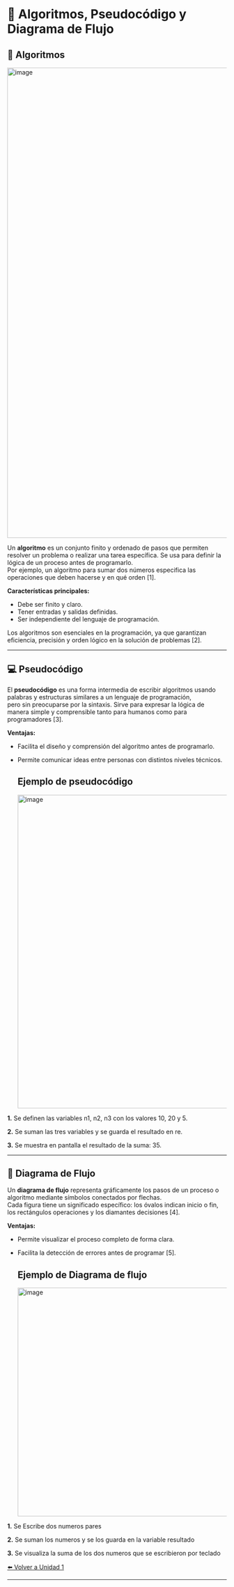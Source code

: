 # 🧠 Algoritmos, Pseudocódigo y Diagrama de Flujo

## 📘 Algoritmos
<img width="1920" height="1080" alt="image" src="https://github.com/user-attachments/assets/e14920bc-99a5-4c13-82f0-5b3f5c502875" />

Un **algoritmo** es un conjunto finito y ordenado de pasos que permiten resolver un problema o realizar una tarea específica. 
Se usa para definir la lógica de un proceso antes de programarlo.  
Por ejemplo, un algoritmo para sumar dos números especifica las operaciones que deben hacerse y en qué orden [1].

**Características principales:**
- Debe ser finito y claro.  
- Tener entradas y salidas definidas.  
- Ser independiente del lenguaje de programación.  

Los algoritmos son esenciales en la programación, ya que garantizan eficiencia, precisión y orden lógico en la solución de problemas [2].

---

## 💻 Pseudocódigo


El **pseudocódigo** es una forma intermedia de escribir algoritmos usando palabras y estructuras similares a un lenguaje de programación,  
pero sin preocuparse por la sintaxis. Sirve para expresar la lógica de manera simple y comprensible tanto para humanos como para programadores [3].

**Ventajas:**
- Facilita el diseño y comprensión del algoritmo antes de programarlo.  
- Permite comunicar ideas entre personas con distintos niveles técnicos.

  ## Ejemplo de pseudocódigo
  <img width="1280" height="720" alt="image" src="https://github.com/user-attachments/assets/7a2190aa-e7aa-4104-89a3-edb4008ea3ec" />
  
 **1.** Se definen las variables n1, n2, n3 con los valores 10, 20 y 5.

**2.** Se suman las tres variables y se guarda el resultado en re.

**3.** Se muestra en pantalla el resultado de la suma: 35.

---

## 🔄 Diagrama de Flujo


Un **diagrama de flujo** representa gráficamente los pasos de un proceso o algoritmo mediante símbolos conectados por flechas.  
Cada figura tiene un significado específico: los óvalos indican inicio o fin, los rectángulos operaciones y los diamantes decisiones [4].

**Ventajas:**
- Permite visualizar el proceso completo de forma clara.  
- Facilita la detección de errores antes de programar [5].

  ## Ejemplo de Diagrama de flujo
  <img width="506" height="525" alt="image" src="https://github.com/user-attachments/assets/7f26b3f7-8e33-44c3-a64a-e3f5df66e82f" />

  
 **1.** Se Escribe dos numeros pares
 
 **2.** Se suman los numeros y se los guarda en la variable resultado
 
 **3.** Se visualiza la suma de los dos numeros que se escribieron por teclado
 


 [⬅️ Volver a Unidad 1](Unidad%201.md)


---


